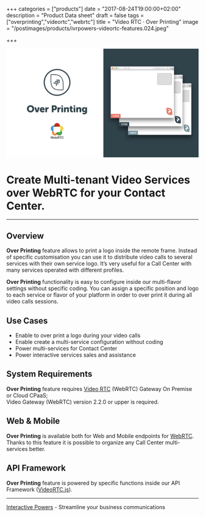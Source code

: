 +++
categories = ["products"]
date = "2017-08-24T19:00:00+02:00"
description = "Product Data sheet"
draft = false
tags = ["overprinting","videortc","webrtc"]
title = "Video RTC · Over Printing"
image = "/postimages/products/ivrpowers-videortc-features.024.jpeg"

+++

![VideoRTC Over Printing](/postimages/products/ivrpowers-videortc-features.025.jpeg)

#	Create Multi-tenant Video Services over WebRTC for your Contact Center.
---

## Overview

**Over Printing** feature allows to print a logo inside the remote frame. Instead of specific customisation you can use it to distribute video calls to several services with their own service logo. It’s very useful for a Call Center with many services operated with different profiles.

**Over Printing** functionality is easy to configure inside our multi-flavor settings without specific coding. You can assign a specific position and logo to each service or flavor of your platform in order to over print it during all video calls sessions.

## Use Cases

* Enable to over print a logo during your video calls
* Enable create a multi-service configuration without coding
* Power multi-services for Contact Center
* Power interactive services sales and assistance
	
## System Requirements

**Over Printing** feature requires [Video RTC](http://blog.ivrpowers.com/post/products/video-rtc/) (WebRTC) Gateway On Premise or Cloud CPaaS;<br />
Video Gateway (WebRTC) version 2.2.0 or upper is required.

## Web & Mobile

**Over Printing** is available both for Web and Mobile endpoints for [WebRTC](http://blog.ivrpowers.com/post/technologies/what-is-webrtc/). Thanks to this feature it is possible to organize any Call Center multi-services better.

## API Framework

**Over Printing** feature is powered by specific functions inside our API Framework ([VideoRTC.js](http://blog.ivrpowers.com/post/development/introducing-videortcjs-developers/)).

---
[Interactive Powers](http://www.ivrpowers.com/) - Streamline your business communications



